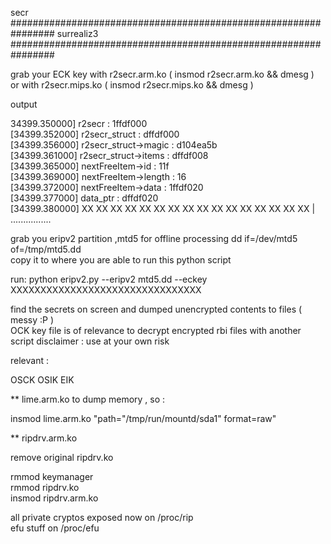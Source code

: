  secr   
################################################################ 
 surrealiz3   
################################################################ 
  
  grab your ECK key with r2secr.arm.ko ( insmod r2secr.arm.ko && dmesg )  
  or with r2secr.mips.ko ( insmod r2secr.mips.ko && dmesg  )   
 
 output 

 34399.350000] r2secr : 1ffdf000   
 [34399.352000] r2secr_struct : dffdf000   
 [34399.356000] r2secr_struct->magic : d104ea5b   
 [34399.361000] r2secr_struct->items : dffdf008   
 [34399.365000] nextFreeItem->id : 11f   
 [34399.369000] nextFreeItem->length : 16   
 [34399.372000] nextFreeItem->data : 1ffdf020   
 [34399.377000] data_ptr : dffdf020   
 [34399.380000] XX XX XX XX XX XX XX XX  XX XX XX XX XX XX XX XX  |  ................   

 grab you eripv2 partition ,mtd5 for offline processing dd if=/dev/mtd5 of=/tmp/mtd5.dd   
 copy it to where you are able to run this python script 

 run: python eripv2.py --eripv2 mtd5.dd --eckey XXXXXXXXXXXXXXXXXXXXXXXXXXXXXXXX

 find the secrets on screen and dumped unencrypted contents to files ( messy :P )  
 OCK key file is of relevance to decrypt encrypted rbi files with another script 
 disclaimer : use at your own risk 

 relevant : 

 OSCK 
 OSIK 
 EIK 

 ** lime.arm.ko to dump memory , so :  
 
 insmod lime.arm.ko "path="/tmp/run/mountd/sda1" format=raw"

** ripdrv.arm.ko 

remove original ripdrv.ko   

rmmod keymanager  
rmmod ripdrv.ko   
insmod ripdrv.arm.ko   

all private cryptos exposed now on /proc/rip   
efu stuff on /proc/efu   













